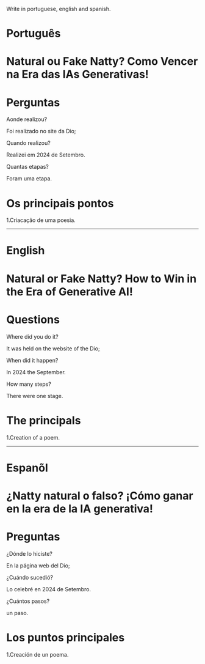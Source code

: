 Write in portuguese, english and spanish.

#  Português

# Natural ou Fake Natty? Como Vencer na Era das IAs Generativas!


# Perguntas

Aonde realizou?

Foi realizado no site da Dio;

Quando realizou?

Realizei em 2024 de Setembro.

Quantas etapas?

Foram uma etapa.

# Os principais pontos

1.Criacação de uma poesia.

   
--------------------------------------------------------------------------------------------------------------------------------

# English

#  Natural or Fake Natty? How to Win in the Era of Generative AI!


# Questions

Where did you do it?

It was held on the website of the Dio; 

When did it happen?

In 2024 the September.

How many steps?

There were one stage.

# The principals

1.Creation of a poem.

--------------------------------------------------------------------------------------------------------------------------------

# Espanõl

# ¿Natty natural o falso? ¡Cómo ganar en la era de la IA generativa!

# Preguntas

¿Dónde lo hiciste?

En la página web del Dio;

¿Cuándo sucedió?

Lo celebré en 2024 de Setembro.

¿Cuántos pasos?

un paso.

# Los puntos principales


1.Creación de un poema.
